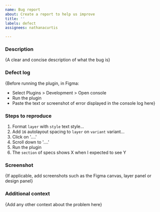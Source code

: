 ```yaml
---
name: Bug report
about: Create a report to help us improve
title: ''
labels: defect
assignees: nathanacurtis

---
```


### Description

{A clear and concise description of what the bug is}

### Defect log

{Before running the plugin, in Figma:
* Select Plugins > Development > Open console
* Run the plugin
* Paste the text or screenshot of error displayed in the console log here}

### Steps to reproduce

1. Format `layer` with `style` text style...
2. Add `16` autolayout spacing to `layer` on `variant` variant...
3. Click on '....'
4. Scroll down to '....'
5. Run the plugin
6. The `section` of specs shows X when I expected to see Y

### Screenshot

{If applicable, add screenshots such as the Figma canvas, layer panel or design panel}

### Additional context

{Add any other context about the problem here}
